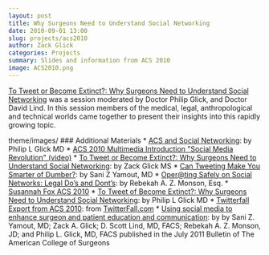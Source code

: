 ```yaml
---
layout: post
title: Why Surgeons Need to Understand Social Networking
date: 2010-09-01 13:00
slug: projects/acs2010 
author: Zack Glick
categories: Projects
summary: Slides and information from ACS 2010
image: ACS2010.png
---
```

<p class="lead"><a href="http://web2.facs.org/cc_program_planner/Detail_Session_2010.cfm?CCYEAR=2010&SESSION=PS233&GROUP=PA&KEYWORD=">To Tweet or Become Extinct?: Why Surgeons Need to Understand Social Networking</a> was a session moderated by Doctor Philip Glick, and Doctor David Lind.  In this session members of the medical, legal, anthropological and technical worlds came together to present their insights into this rapidly growing topic.</p>
theme/images/
### Additional Materials
* <a href="/theme/projects/acs2010/ACS-and-Social-Networking.pdf">ACS and Social Networking</a>: by Philip L Glick MD
* <a href="/theme/projects/acs2010/Glicklab-ACS-2010-Social-Media-Revolution.wmv">ACS 2010 Multimedia Introduction "Social Media Revolution" (video)</a>
* <a href="/theme/projects/acs2010/To_Tweet_or_Become_Extinct_Why_Surgeons_Need.ppt">To Tweet or Become Extinct?: Why Surgeons Need to Understand Social Networking</a>: by Zack Glick MS
* <a href="/theme/projects/acs2010/Twitter-presentation-acs2010.pptx">Can Tweeting Make You Smarter of Dumber?</a>: by Sani Z Yamout, MD
* <a href="/theme/projects/acs2010/Operating-Safely-on-Social-Networks-presentation.pdf">Oper@ting Safely on Social Networks: Legal Do’s and Dont’s</a>: by Rebekah A. Z. Monson, Esq.
* <a href="/theme/projects/acs2010/Susannah-Fox-ACS-2010.ppt">Susannah Fox ACS 2010</a>
* <a href="/theme/projects/acs2010/Glicklab-ACS-2010.ppt">To Tweet of Become Extinct?: Why Surgeons Need to Understand Social Networking</a>: by Philip L Glick MD
* <a href="/theme/projects/acs2010/Twitterfall-from-ACS-2010.pdf">Twitterfall Export from ACS 2010</a>: from <a href="http://twitterfall.com/">TwitterFall.com</a>
* <a href="/theme/projects/acs2010/Using-social-media-to-enhance-surgeon-and-patient-education-and-communications.pdf">Using social media to enhance surgeon and patient education and communication</a>: by by Sani Z. Yamout, MD; Zack A. Glick; D. Scott Lind, MD, FACS; Rebekah A. Z. Monson, JD; and Philip L. Glick, MD, FACS published in the July 2011 Bulletin of The American College of Surgeons
